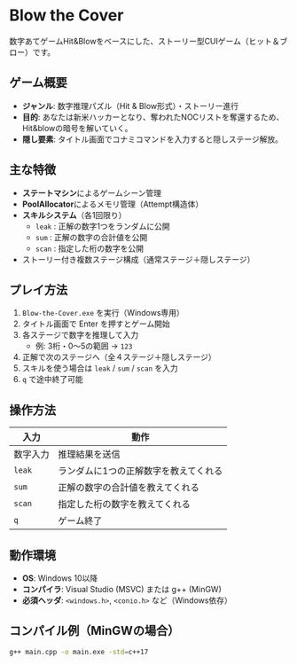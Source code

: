 # Blow the Cover
数字あてゲームHit&Blowをベースにした、ストーリー型CUIゲーム（ヒット＆ブロー）です。

## ゲーム概要
- **ジャンル**: 数字推理パズル（Hit & Blow形式）・ストーリー進行
- **目的**: あなたは新米ハッカーとなり、奪われたNOCリストを奪還するため、Hit&blowの暗号を解いていく。
- **隠し要素**: タイトル画面でコナミコマンドを入力すると隠しステージ解放。

## 主な特徴
- **ステートマシン**によるゲームシーン管理
- **PoolAllocator**によるメモリ管理（Attempt構造体）
- **スキルシステム**（各1回限り）
  - `leak` : 正解の数字1つをランダムに公開
  - `sum`  : 正解の数字の合計値を公開
  - `scan` : 指定した桁の数字を公開
- ストーリー付き複数ステージ構成（通常ステージ＋隠しステージ）

## プレイ方法
1. `Blow-the-Cover.exe` を実行（Windows専用）
2. タイトル画面で Enter を押すとゲーム開始
3. 各ステージで数字を推理して入力
   - 例: 3桁・0〜5の範囲 → `123`
4. 正解で次のステージへ（全４ステージ＋隠しステージ）
5. スキルを使う場合は `leak` / `sum` / `scan` を入力
6. `q` で途中終了可能

## 操作方法
| 入力       | 動作 |
|------------|------|
| 数字入力   | 推理結果を送信 |
| `leak`     | ランダムに1つの正解数字を教えてくれる |
| `sum`      | 正解の数字の合計値を教えてくれる |
| `scan`     | 指定した桁の数字を教えてくれる |
| `q`        | ゲーム終了 |

## 動作環境
- **OS**: Windows 10以降
- **コンパイラ**: Visual Studio (MSVC) または g++ (MinGW)
- **必須ヘッダ**: `<windows.h>`, `<conio.h>` など（Windows依存）

## コンパイル例（MinGWの場合）
```bash
g++ main.cpp -o main.exe -std=c++17
